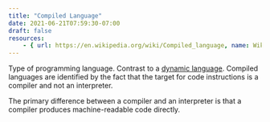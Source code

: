 ```yaml
---
title: "Compiled Language"
date: 2021-06-21T07:59:30-07:00
draft: false
resources:
    - { url: https://en.wikipedia.org/wiki/Compiled_language, name: Wikipedia }
---
```


Type of programming language. Contrast to a [dynamic language](#dynamic-language). Compiled languages are identified by the fact that the target for code instructions is a compiler and not an interpreter.

The primary difference between a compiler and an interpreter is that a compiler produces machine-readable code directly. 


